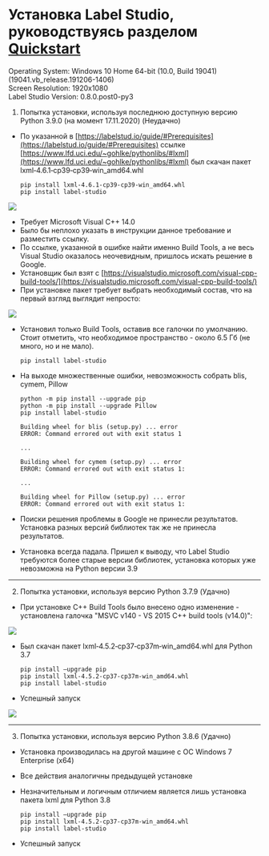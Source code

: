 

# Установка Label Studio, руководствуясь разделом [Quickstart](https://labelstud.io/guide/#Quickstart)

Operating System: Windows 10 Home 64-bit (10.0, Build 19041) (19041.vb_release.191206-1406)  
Screen Resolution: 1920x1080  
Label Studio Version: 0.8.0.post0-py3




1. Попытка установки, используя последнюю доступную версию Python 3.9.0 (на момент 17.11.2020) (Неудачно)
    
* По указанной в [https://labelstud.io/guide/#Prerequisites](https://labelstud.io/guide/#Prerequisites) ссылке [https://www.lfd.uci.edu/~gohlke/pythonlibs/#lxml](https://www.lfd.uci.edu/~gohlke/pythonlibs/#lxml) был скачан пакет lxml‑4.6.1‑cp39‑cp39‑win_amd64.whl
	```
	pip install lxml‑4.6.1‑cp39‑cp39‑win_amd64.whl
	pip install label-studio
	```

![](https://lh4.googleusercontent.com/VGnPlKOtTRnGqSmbaN4epYKsYVnId07UkLd29155Nr0W2SZrkieZ2f6jr6mUteyryo5gmHbBafoetSYQH4wLk0KbdbPNdnHCoSmSCr4QJEwt9afn1XTkcVXXqjlePSdvtYhGUTgy)

  

* Требует Microsoft Visual C++ 14.0  
* Было бы неплохо указать в инструкции данное требование и разместить ссылку.
* По ссылке, указанной в ошибке найти именно Build Tools, а не весь Visual Studio оказалось неочевидным, пришлось искать решение в Google.
* Установщик был взят с [https://visualstudio.microsoft.com/visual-cpp-build-tools/](https://visualstudio.microsoft.com/visual-cpp-build-tools/)
* При установке пакет требует выбрать необходимый состав, что на первый взгляд выглядит непросто:

![](https://lh6.googleusercontent.com/p3VtUVtdD2sp-l-vwJph8DsWjl7kbx6LjfJhzsmemO2zP3shtPNrStoxk2Z7bMDqUriT2caKSS-zwpthiqGyvMxDYsnHiiTazicRuEA8FGiXXzVsbiVmLJm0h7g6fPx-Yn-Xh8ym)

* Установил только Build Tools, оставив все галочки по умолчанию. Стоит отметить, что необходимое пространство - около 6.5 Гб (не много, но и не мало).
	```
	pip install label-studio
	```

* На выходе множественные ошибки, невозможность собрать blis, cymem, Pillow
	```
	python -m pip install --upgrade pip
	python -m pip install --upgrade Pillow
	pip install label-studio
	```
  
	```
	Building wheel for blis (setup.py) ... error
	ERROR: Command errored out with exit status 1

	...

	Building wheel for cymem (setup.py) ... error
	ERROR: Command errored out with exit status 1:
	
	...
	
	Building wheel for Pillow (setup.py) ... error
	ERROR: Command errored out with exit status 1:
	```

* Поиски решения проблемы в Google не принесли результатов. Установка разных версий библиотек так же не принесла результатов.

* Установка всегда падала. Пришел к выводу, что Label Studio требуются более старые версии библиотек, установка которых уже невозможна на Python версии 3.9

---

2. Попытка установки, используя версию Python 3.7.9 (Удачно)

* При установке C++ Build Tools было внесено одно изменение - установлена галочка "MSVC v140 - VS 2015 C++ build tools (v14.0)":

![](https://drive.google.com/uc?export=download&id=17-X6dx3c0JEX7_y3kV6dpBwnKsyc2xbk)

* Был скачан пакет lxml‑4.5.2‑cp37‑cp37m‑win_amd64.whl для Python 3.7

	```
	pip install —upgrade pip
	pip install lxml‑4.5.2‑cp37‑cp37m‑win_amd64.whl
	pip install label-studio
	```
* Успешный запуск

![](https://drive.google.com/uc?export=download&id=1C43DRxc3YCl7WUesqbTQZeUayCws1Ya-)

---

3. Попытка установки, используя версию Python 3.8.6 (Удачно)
* Установка производилась на другой машине с ОС Windows 7 Enterprise (x64)
* Все действия аналогичны предыдущей установке
* Незначительным и логичным отличием является лишь установка пакета lxml для Python 3.8

	```
	pip install —upgrade pip
	pip install lxml‑4.5.2‑cp37‑cp37m‑win_amd64.whl
	pip install label-studio
	```
* Успешный запуск
